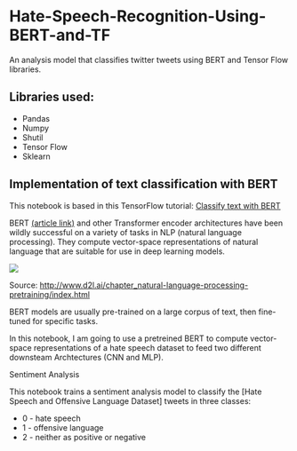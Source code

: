 # Hate-Speech-Recognition-Using-BERT-and-TF
An analysis model that classifies twitter tweets using BERT and Tensor Flow libraries. 

## Libraries used:
- Pandas
- Numpy
- Shutil
- Tensor Flow
- Sklearn

## Implementation of text classification with BERT 



This notebook is based in this TensorFlow tutorial: [Classify text with BERT](https://www.tensorflow.org/tutorials/text/classify_text_with_bert)

BERT [(article link)](https://arxiv.org/abs/1810.04805) and other Transformer encoder architectures have been wildly successful on a variety of tasks in NLP (natural language processing). They compute vector-space representations of natural language that are suitable for use in deep learning models.

![](http://www.d2l.ai/_images/nlp-map-pretrain.svg)

Source: http://www.d2l.ai/chapter_natural-language-processing-pretraining/index.html

BERT models are usually pre-trained on a large corpus of text, then fine-tuned for specific tasks.

In this notebook, I am going to use a pretreined BERT to compute vector-space representations of a hate speech dataset to feed two different downsteam Archtectures (CNN and MLP).

Sentiment Analysis

This notebook trains a sentiment analysis model to classify the [Hate Speech and Offensive Language Dataset] tweets in three classes:
 
* 0 - hate speech 
* 1 - offensive language 
* 2 - neither as positive or negative
